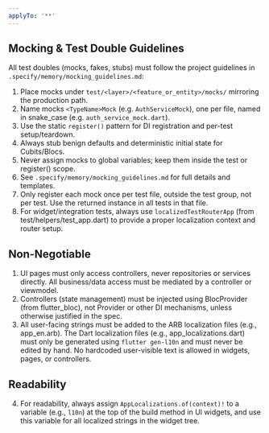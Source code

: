 ```yaml
---
applyTo: '**'
---
```


## Mocking & Test Double Guidelines

All test doubles (mocks, fakes, stubs) must follow the project guidelines in `.specify/memory/mocking_guidelines.md`:

1. Place mocks under `test/<layer>/<feature_or_entity>/mocks/` mirroring the production path.
2. Name mocks `<TypeName>Mock` (e.g. `AuthServiceMock`), one per file, named in snake_case (e.g. `auth_service_mock.dart`).
3. Use the static `register()` pattern for DI registration and per-test setup/teardown.
4. Always stub benign defaults and deterministic initial state for Cubits/Blocs.
5. Never assign mocks to global variables; keep them inside the test or register() scope.
6. See `.specify/memory/mocking_guidelines.md` for full details and templates.
7. Only register each mock once per test file, outside the test group, not per test. Use the returned instance in all tests in that file.
8. For widget/integration tests, always use `localizedTestRouterApp` (from test/helpers/test_app.dart) to provide a proper localization context and router setup.

## Non-Negotiable

1. UI pages must only access controllers, never repositories or services directly. All business/data access must be mediated by a controller or viewmodel.
2. Controllers (state management) must be injected using BlocProvider (from flutter_bloc), not Provider or other DI mechanisms, unless otherwise justified in the spec.
3. All user-facing strings must be added to the ARB localization files (e.g., app_en.arb). The Dart localization files (e.g., app_localizations.dart) must only be generated using `flutter gen-l10n` and must never be edited by hand. No hardcoded user-visible text is allowed in widgets, pages, or controllers.

## Readability

4. For readability, always assign `AppLocalizations.of(context)!` to a variable (e.g., `l10n`) at the top of the build method in UI widgets, and use this variable for all localized strings in the widget tree.
